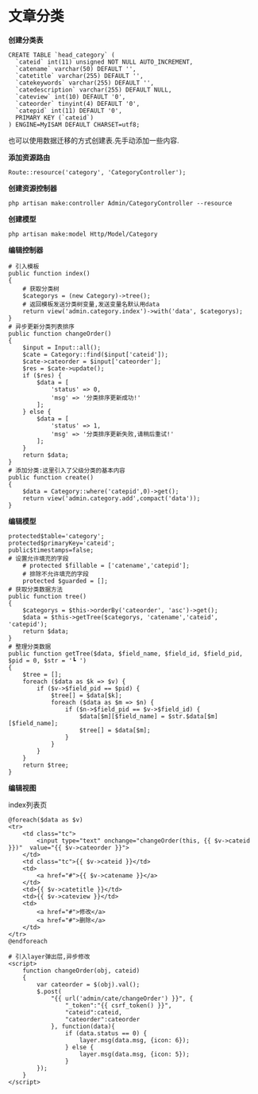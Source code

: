 # 文章分类

**创建分类表**

    CREATE TABLE `head_category` (
      `cateid` int(11) unsigned NOT NULL AUTO_INCREMENT,
      `catename` varchar(50) DEFAULT '',
      `catetitle` varchar(255) DEFAULT '',
      `catekeywords` varchar(255) DEFAULT '',
      `catedescription` varchar(255) DEFAULT NULL,
      `cateview` int(10) DEFAULT '0',
      `cateorder` tinyint(4) DEFAULT '0',
      `catepid` int(11) DEFAULT '0',
      PRIMARY KEY (`cateid`)
    ) ENGINE=MyISAM DEFAULT CHARSET=utf8;

也可以使用数据迁移的方式创建表.先手动添加一些内容.

**添加资源路由**

```
Route::resource('category', 'CategoryController');
```

**创建资源控制器**

```
php artisan make:controller Admin/CategoryController --resource
```

**创建模型**

```
php artisan make:model Http/Model/Category
```

**编辑控制器**

```
# 引入模板
public function index()
{
    # 获取分类树
    $categorys = (new Category)->tree();
    # 返回模板发送分类树变量,发送变量名默认用data
    return view('admin.category.index')->with('data', $categorys);
}
# 异步更新分类列表排序
public function changeOrder()
{
    $input = Input::all();
    $cate = Category::find($input['cateid']);
    $cate->cateorder = $input['cateorder'];
    $res = $cate->update();
    if ($res) {
        $data = [
            'status' => 0,
            'msg' => '分类排序更新成功!'
        ];
    } else {
        $data = [
            'status' => 1,
            'msg' => '分类排序更新失败,请稍后重试!'
        ];
    }
    return $data;
}
# 添加分类:这里引入了父级分类的基本内容
public function create()
{
    $data = Category::where('catepid',0)->get();
    return view('admin.category.add',compact('data'));
}
```

**编辑模型**

```
protected$table='category';
protected$primaryKey='cateid';
public$timestamps=false;
# 设置允许填充的字段
    # protected $fillable = ['catename','catepid'];
    # 排除不允许填充的字段
    protected $guarded = [];
# 获取分类数据方法
public function tree()
{
    $categorys = $this->orderBy('cateorder', 'asc')->get();
    $data = $this->getTree($categorys, 'catename','cateid', 'catepid');
    return $data;
}
# 整理分类数据
public function getTree($data, $field_name, $field_id, $field_pid, $pid = 0, $str = '┗ ')
{
    $tree = [];
    foreach ($data as $k => $v) {
        if ($v->$field_pid == $pid) {
            $tree[] = $data[$k];
            foreach ($data as $m => $n) {
                if ($n->$field_pid == $v->$field_id) {
                    $data[$m][$field_name] = $str.$data[$m][$field_name];
                    $tree[] = $data[$m];
                }
            }
        }
    }
    return $tree;
}
```

**编辑视图**

index列表页

```
@foreach($data as $v)
<tr>
    <td class="tc">
        <input type="text" onchange="changeOrder(this, {{ $v->cateid }})"  value="{{ $v->cateorder }}">
    </td>
    <td class="tc">{{ $v->cateid }}</td>
    <td>
        <a href="#">{{ $v->catename }}</a>
    </td>
    <td>{{ $v->catetitle }}</td>
    <td>{{ $v->cateview }}</td>
    <td>
        <a href="#">修改</a>
        <a href="#">删除</a>
    </td>
</tr>
@endforeach

# 引入layer弹出层,异步修改
<script>
    function changeOrder(obj, cateid)
    {
        var cateorder = $(obj).val();
        $.post(
            "{{ url('admin/cate/changeOrder') }}", {
                "_token":"{{ csrf_token() }}",
                "cateid":cateid,
                "cateorder":cateorder
            }, function(data){
                if (data.status == 0) {
                    layer.msg(data.msg, {icon: 6});
                } else {
                    layer.msg(data.msg, {icon: 5});
                }
        });
    }
</script>
```



